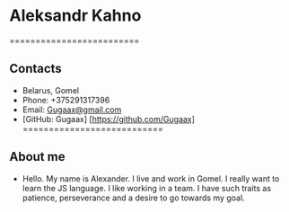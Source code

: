 # **Aleksandr Kahno**
=========================
## Contacts 
* Belarus, Gomel
* Phone: +375291317396
* Email: Gugaax@gmail.com
* [GitHub: Gugaax] [https://github.com/Gugaax]
===========================
## About me
* Hello. My name is Alexander. I live and work in Gomel. I really want to learn the JS language. I like working in a team. I have such traits as patience, perseverance and a desire to go towards my goal.

